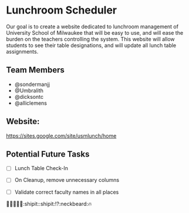 # Lunchroom Scheduler
Our goal is to create a website dedicated to lunchroom management of University School of Milwaukee that will be easy to use, and will ease the burden on the teachers controlling the system. This website will allow students to see their table designations, and will update all lunch table assignments.

## Team Members
* @sondermanjj
* @Umbralith
* @dicksontc
* @alliclemens

## Website:
  https://sites.google.com/site/usmlunch/home
  
## Potential Future Tasks
- [ ] Lunch Table Check-In
- [ ] On Cleanup, remove unnecessary columns
- [ ] Validate correct faculty names in all places


:honeybee::candy::honeybee::honeybee::moyai::shipit::shipit::interrobang::neckbeard::fire:
